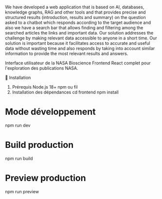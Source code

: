 We have developed a web application that is based on AI, databases, knowledge graphs, RAG and other tools and that provides precise and structured results (introduction, results and summary) on the question asked to a chatbot which responds according to the target audience and also we have a search bar that allows finding and filtering among the searched articles the links and important data. Our solution addresses the challenge by making relevant data accessible to anyone in a short time. Our solution is important because it facilitates access to accurate and useful data without wasting time and also responds by taking into account similar information to provide the most relevant results and answers.

Interface utilisateur de la NASA Bioscience
Frontend React complet pour l'exploration des publications NASA.

🚀 Installation
1. Prérequis
Node.js 18+
npm ou fil
2. Installation des dépendances
cd frontend
npm install

# Mode développement
npm run dev

# Build production
npm run build

# Preview production
npm run preview
